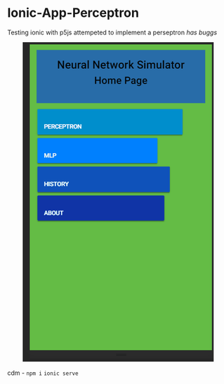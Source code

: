 # Ionic-App-Perceptron
Testing ionic with p5js attempeted to implement a perseptron *has buggs*
<p align="center">
  <img src="https://raw.githubusercontent.com/wisespira/Ionic-App-Perceptron/master/giff.gif">
</p>

cdm -
`npm i` 
`ionic serve`
